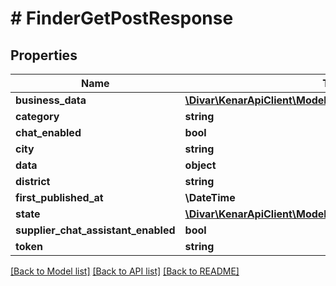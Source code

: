 # # FinderGetPostResponse

## Properties

Name | Type | Description | Notes
------------ | ------------- | ------------- | -------------
**business_data** | [**\Divar\KenarApiClient\Model\GetPostResponseBusinessData**](GetPostResponseBusinessData.md) |  | [optional]
**category** | **string** |  | [optional]
**chat_enabled** | **bool** |  | [optional]
**city** | **string** |  | [optional]
**data** | **object** |  | [optional]
**district** | **string** |  | [optional]
**first_published_at** | **\DateTime** |  | [optional]
**state** | [**\Divar\KenarApiClient\Model\FinderPostExtState**](FinderPostExtState.md) |  | [optional]
**supplier_chat_assistant_enabled** | **bool** |  | [optional]
**token** | **string** |  | [optional]

[[Back to Model list]](../../README.md#models) [[Back to API list]](../../README.md#endpoints) [[Back to README]](../../README.md)
